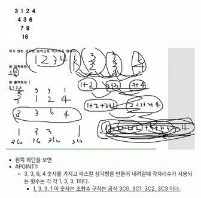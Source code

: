 ![](2021-10-26-22-52-28.png)

![](2021-10-27-10-30-21.png)

* 왼쪽 하단을 보면
* #POINT1:
  * 3, 3, 6, 4 숫자를 가지고 파스칼 삼각형을 만들어 내려갈때 각자리수가 사용되는 횟수는 각 각 1, 3, 3, 1이다.
    * <u>1, 3, 3, 1 이 숫자는 조합수 구하는 공식 3C0, 3C1, 3C2, 3C3 이다.</u>

